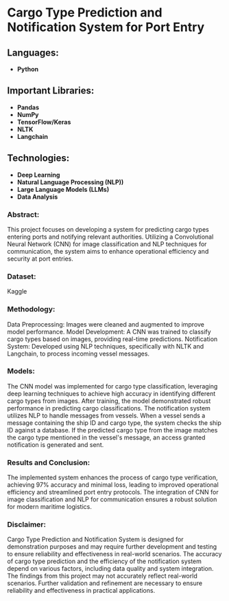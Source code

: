 # Cargo Type Prediction and Notification System for Port Entry

## Languages:
- **Python**

## Important Libraries:
- **Pandas**
- **NumPy**
- **TensorFlow/Keras**
- **NLTK**
- **Langchain**

## Technologies:
- **Deep Learning**
- **Natural Language Processing (NLP))**
- **Large Language Models (LLMs)**
- **Data Analysis**

### Abstract: 
This project focuses on developing a system for predicting cargo types entering ports and notifying relevant authorities. Utilizing a Convolutional Neural Network (CNN) for image classification and NLP techniques for communication, the system aims to enhance operational efficiency and security at port entries.

### Dataset:
Kaggle

### Methodology:
Data Preprocessing: Images were cleaned and augmented to improve model performance.
Model Development: A CNN was trained to classify cargo types based on images, providing real-time predictions.
Notification System: Developed using NLP techniques, specifically with NLTK and Langchain, to process incoming vessel messages.

### Models: 
The CNN model was implemented for cargo type classification, leveraging deep learning techniques to achieve high accuracy in identifying different cargo types from images. After training, the model demonstrated robust performance in predicting cargo classifications.
The notification system utilizes NLP to handle messages from vessels. When a vessel sends a message containing the ship ID and cargo type, the system checks the ship ID against a database. If the predicted cargo type from the image matches the cargo type mentioned in the vessel's message, an access granted notification is generated and sent.

### Results and Conclusion: 
The implemented system enhances the process of cargo type verification, achieving 97% accuracy and minimal loss, leading to improved operational efficiency and streamlined port entry protocols. The integration of CNN for image classification and NLP for communication ensures a robust solution for modern maritime logistics.

### Disclaimer: 
Cargo Type Prediction and Notification System is designed for demonstration purposes and may require further development and testing to ensure reliability and effectiveness in real-world scenarios. The accuracy of cargo type prediction  and the efficiency of the notification system depend on various factors, including data quality and system integration. The findings from this project may not accurately reflect real-world scenarios. Further validation and refinement are necessary to ensure reliability and effectiveness in practical applications.
